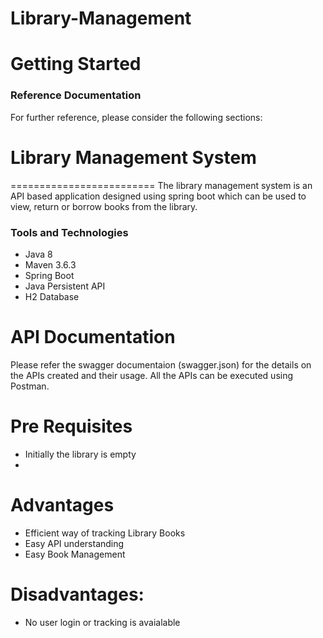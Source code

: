 # Library-Management

# Getting Started

### Reference Documentation
For further reference, please consider the following sections:

# Library Management System
=========================
The library management system is an API based application designed using spring boot which can be used to view, return or borrow books from the library.

### Tools and Technologies
- Java 8
- Maven 3.6.3
- Spring Boot
- Java Persistent API
- H2 Database

# API Documentation
Please refer the swagger documentaion (swagger.json) for the details on the APIs created and their usage.
All the APIs can be executed using Postman.

# Pre Requisites
- Initially the library is empty
- 

# Advantages
- Efficient way of tracking Library Books
- Easy API understanding
- Easy Book Management

# Disadvantages:
- No user login or tracking is avaialable
